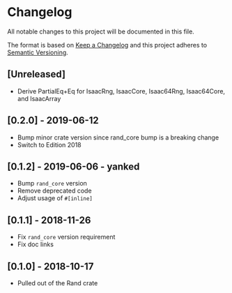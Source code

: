 # Changelog
All notable changes to this project will be documented in this file.

The format is based on [Keep a Changelog](http://keepachangelog.com/en/1.0.0/)
and this project adheres to [Semantic Versioning](https://semver.org/spec/v2.0.0.html).

## [Unreleased]
- Derive PartialEq+Eq for IsaacRng, IsaacCore, Isaac64Rng, Isaac64Core, and IsaacArray

## [0.2.0] - 2019-06-12
- Bump minor crate version since rand_core bump is a breaking change
- Switch to Edition 2018

## [0.1.2] - 2019-06-06 - yanked
- Bump `rand_core` version
- Remove deprecated code
- Adjust usage of `#[inline]`

## [0.1.1] - 2018-11-26
- Fix `rand_core` version requirement
- Fix doc links

## [0.1.0] - 2018-10-17
- Pulled out of the Rand crate
